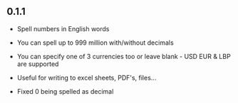 ## 0.1.1

- Spell numbers in English words

- You can spell up to 999 million with/without decimals

- You can specify one of 3 currencies too or leave blank - USD EUR & LBP are supported

- Useful for writing to excel sheets, PDF's, files...

- Fixed 0 being spelled as decimal